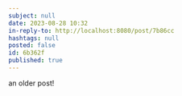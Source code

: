 ```yaml
---
subject: null
date: 2023-08-28 10:32
in-reply-to: http://localhost:8080/post/7b86cc
hashtags: null
posted: false
id: 6b362f
published: true
---
```

<p>an older post!</p>
